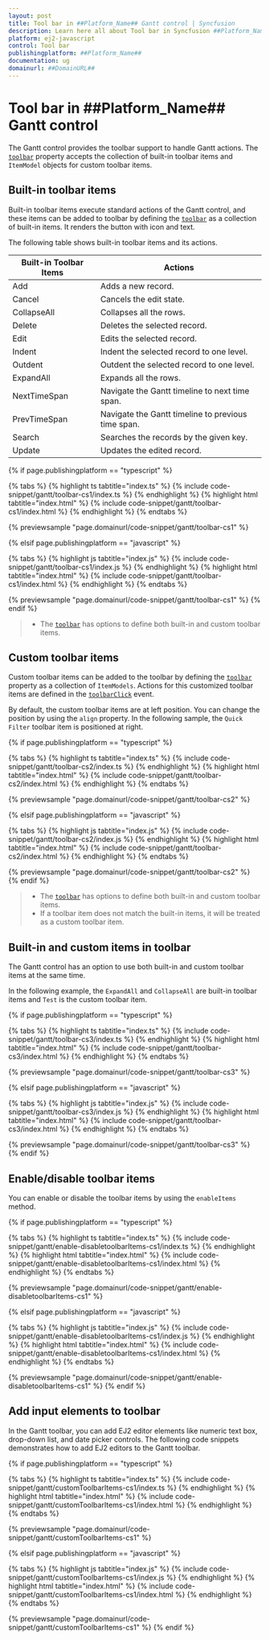 ```yaml
---
layout: post
title: Tool bar in ##Platform_Name## Gantt control | Syncfusion
description: Learn here all about Tool bar in Syncfusion ##Platform_Name## Gantt control of Syncfusion Essential JS 2 and more.
platform: ej2-javascript
control: Tool bar 
publishingplatform: ##Platform_Name##
documentation: ug
domainurl: ##DomainURL##
---
```


# Tool bar in ##Platform_Name## Gantt control

The Gantt control provides the toolbar support to handle Gantt actions. The [`toolbar`](../api/gantt/#toolbar) property accepts the collection of built-in toolbar items and `ItemModel` objects for custom toolbar items.

## Built-in toolbar items

Built-in toolbar items execute standard actions of the Gantt control, and these items can be added to toolbar by defining the [`toolbar`](../api/gantt/#toolbar) as a collection of built-in items. It renders the button with icon and text.

The following table shows built-in toolbar items and its actions.

| Built-in Toolbar Items | Actions |
|------------------------|---------|
| Add | Adds a new record. |
| Cancel | Cancels the edit state. |
| CollapseAll | Collapses all the rows. |
| Delete | Deletes the selected record. |
| Edit | Edits the selected record. |
| Indent | Indent the selected record to one level. |
| Outdent | Outdent the selected record to one level. |
| ExpandAll | Expands all the rows. |
| NextTimeSpan | Navigate the Gantt timeline to next time span. |
| PrevTimeSpan | Navigate the Gantt timeline to previous time span. |
| Search | Searches the records by the given key. |
| Update | Updates the edited record. |

{% if page.publishingplatform == "typescript" %}

 {% tabs %}
{% highlight ts tabtitle="index.ts" %}
{% include code-snippet/gantt/toolbar-cs1/index.ts %}
{% endhighlight %}
{% highlight html tabtitle="index.html" %}
{% include code-snippet/gantt/toolbar-cs1/index.html %}
{% endhighlight %}
{% endtabs %}
        
{% previewsample "page.domainurl/code-snippet/gantt/toolbar-cs1" %}

{% elsif page.publishingplatform == "javascript" %}

{% tabs %}
{% highlight js tabtitle="index.js" %}
{% include code-snippet/gantt/toolbar-cs1/index.js %}
{% endhighlight %}
{% highlight html tabtitle="index.html" %}
{% include code-snippet/gantt/toolbar-cs1/index.html %}
{% endhighlight %}
{% endtabs %}

{% previewsample "page.domainurl/code-snippet/gantt/toolbar-cs1" %}
{% endif %}

> * The [`toolbar`](../api/gantt/#toolbar) has options to define both built-in and custom toolbar items.

## Custom toolbar items

Custom toolbar items can be added to the toolbar by defining the [`toolbar`](../api/gantt/#toolbar) property as a collection of `ItemModels`.
Actions for this customized toolbar items are defined in the [`toolbarClick`](../api/gantt/#toolbarclick) event.

By default, the custom toolbar items are at left position. You can change the position by using the `align` property. In the following sample, the `Quick Filter` toolbar item is positioned at right.

{% if page.publishingplatform == "typescript" %}

 {% tabs %}
{% highlight ts tabtitle="index.ts" %}
{% include code-snippet/gantt/toolbar-cs2/index.ts %}
{% endhighlight %}
{% highlight html tabtitle="index.html" %}
{% include code-snippet/gantt/toolbar-cs2/index.html %}
{% endhighlight %}
{% endtabs %}
        
{% previewsample "page.domainurl/code-snippet/gantt/toolbar-cs2" %}

{% elsif page.publishingplatform == "javascript" %}

{% tabs %}
{% highlight js tabtitle="index.js" %}
{% include code-snippet/gantt/toolbar-cs2/index.js %}
{% endhighlight %}
{% highlight html tabtitle="index.html" %}
{% include code-snippet/gantt/toolbar-cs2/index.html %}
{% endhighlight %}
{% endtabs %}

{% previewsample "page.domainurl/code-snippet/gantt/toolbar-cs2" %}
{% endif %}

> * The [`toolbar`](../api/gantt/#toolbar) has options to define both built-in and custom toolbar items.
> * If a toolbar item does not match the built-in items, it will be treated as a custom toolbar item.

## Built-in and custom items in toolbar

The Gantt control has an option to use both built-in and custom toolbar items at the same time.

In the following example, the `ExpandAll` and `CollapseAll` are built-in toolbar items and `Test` is the custom toolbar item.

{% if page.publishingplatform == "typescript" %}

 {% tabs %}
{% highlight ts tabtitle="index.ts" %}
{% include code-snippet/gantt/toolbar-cs3/index.ts %}
{% endhighlight %}
{% highlight html tabtitle="index.html" %}
{% include code-snippet/gantt/toolbar-cs3/index.html %}
{% endhighlight %}
{% endtabs %}
        
{% previewsample "page.domainurl/code-snippet/gantt/toolbar-cs3" %}

{% elsif page.publishingplatform == "javascript" %}

{% tabs %}
{% highlight js tabtitle="index.js" %}
{% include code-snippet/gantt/toolbar-cs3/index.js %}
{% endhighlight %}
{% highlight html tabtitle="index.html" %}
{% include code-snippet/gantt/toolbar-cs3/index.html %}
{% endhighlight %}
{% endtabs %}

{% previewsample "page.domainurl/code-snippet/gantt/toolbar-cs3" %}
{% endif %}

## Enable/disable toolbar items

You can enable or disable the toolbar items by using the `enableItems` method.

{% if page.publishingplatform == "typescript" %}

 {% tabs %}
{% highlight ts tabtitle="index.ts" %}
{% include code-snippet/gantt/enable-disabletoolbarItems-cs1/index.ts %}
{% endhighlight %}
{% highlight html tabtitle="index.html" %}
{% include code-snippet/gantt/enable-disabletoolbarItems-cs1/index.html %}
{% endhighlight %}
{% endtabs %}
        
{% previewsample "page.domainurl/code-snippet/gantt/enable-disabletoolbarItems-cs1" %}

{% elsif page.publishingplatform == "javascript" %}

{% tabs %}
{% highlight js tabtitle="index.js" %}
{% include code-snippet/gantt/enable-disabletoolbarItems-cs1/index.js %}
{% endhighlight %}
{% highlight html tabtitle="index.html" %}
{% include code-snippet/gantt/enable-disabletoolbarItems-cs1/index.html %}
{% endhighlight %}
{% endtabs %}

{% previewsample "page.domainurl/code-snippet/gantt/enable-disabletoolbarItems-cs1" %}
{% endif %}

## Add input elements to toolbar

In the Gantt toolbar, you can add EJ2 editor elements like numeric text box, drop-down list, and date picker controls. The following code snippets demonstrates how to add EJ2 editors to the Gantt toolbar.

{% if page.publishingplatform == "typescript" %}

 {% tabs %}
{% highlight ts tabtitle="index.ts" %}
{% include code-snippet/gantt/customToolbarItems-cs1/index.ts %}
{% endhighlight %}
{% highlight html tabtitle="index.html" %}
{% include code-snippet/gantt/customToolbarItems-cs1/index.html %}
{% endhighlight %}
{% endtabs %}
        
{% previewsample "page.domainurl/code-snippet/gantt/customToolbarItems-cs1" %}

{% elsif page.publishingplatform == "javascript" %}

{% tabs %}
{% highlight js tabtitle="index.js" %}
{% include code-snippet/gantt/customToolbarItems-cs1/index.js %}
{% endhighlight %}
{% highlight html tabtitle="index.html" %}
{% include code-snippet/gantt/customToolbarItems-cs1/index.html %}
{% endhighlight %}
{% endtabs %}

{% previewsample "page.domainurl/code-snippet/gantt/customToolbarItems-cs1" %}
{% endif %}